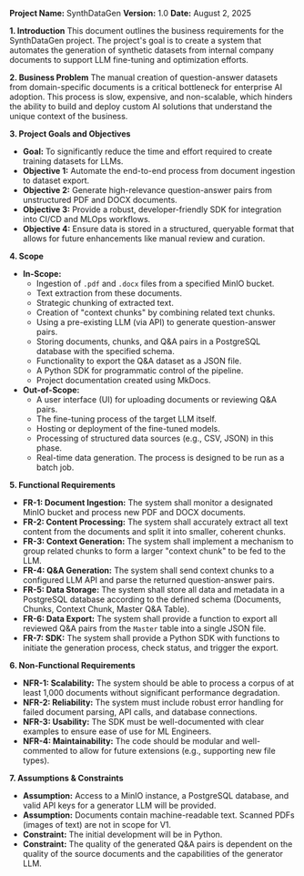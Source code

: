 **Project Name:** SynthDataGen **Version:** 1.0 **Date:** August 2, 2025

**1\. Introduction** This document outlines the business requirements for the SynthDataGen project. The project's goal is to create a system that automates the generation of synthetic datasets from internal company documents to support LLM fine-tuning and optimization efforts.

**2\. Business Problem** The manual creation of question-answer datasets from domain-specific documents is a critical bottleneck for enterprise AI adoption. This process is slow, expensive, and non-scalable, which hinders the ability to build and deploy custom AI solutions that understand the unique context of the business.

**3\. Project Goals and Objectives**

* **Goal:** To significantly reduce the time and effort required to create training datasets for LLMs.  
* **Objective 1:** Automate the end-to-end process from document ingestion to dataset export.  
* **Objective 2:** Generate high-relevance question-answer pairs from unstructured PDF and DOCX documents.  
* **Objective 3:** Provide a robust, developer-friendly SDK for integration into CI/CD and MLOps workflows.  
* **Objective 4:** Ensure data is stored in a structured, queryable format that allows for future enhancements like manual review and curation.

**4\. Scope**

* **In-Scope:**  
  * Ingestion of `.pdf` and `.docx` files from a specified MinIO bucket.  
  * Text extraction from these documents.  
  * Strategic chunking of extracted text.  
  * Creation of "context chunks" by combining related text chunks.  
  * Using a pre-existing LLM (via API) to generate question-answer pairs.  
  * Storing documents, chunks, and Q\&A pairs in a PostgreSQL database with the specified schema.  
  * Functionality to export the Q\&A dataset as a JSON file.  
  * A Python SDK for programmatic control of the pipeline.  
  * Project documentation created using MkDocs.  
* **Out-of-Scope:**  
  * A user interface (UI) for uploading documents or reviewing Q\&A pairs.  
  * The fine-tuning process of the target LLM itself.  
  * Hosting or deployment of the fine-tuned models.  
  * Processing of structured data sources (e.g., CSV, JSON) in this phase.  
  * Real-time data generation. The process is designed to be run as a batch job.

**5\. Functional Requirements**

* **FR-1: Document Ingestion:** The system shall monitor a designated MinIO bucket and process new PDF and DOCX documents.  
* **FR-2: Content Processing:** The system shall accurately extract all text content from the documents and split it into smaller, coherent chunks.  
* **FR-3: Context Generation:** The system shall implement a mechanism to group related chunks to form a larger "context chunk" to be fed to the LLM.  
* **FR-4: Q\&A Generation:** The system shall send context chunks to a configured LLM API and parse the returned question-answer pairs.  
* **FR-5: Data Storage:** The system shall store all data and metadata in a PostgreSQL database according to the defined schema (Documents, Chunks, Context Chunk, Master Q\&A Table).  
* **FR-6: Data Export:** The system shall provide a function to export all reviewed Q\&A pairs from the `Master` table into a single JSON file.  
* **FR-7: SDK:** The system shall provide a Python SDK with functions to initiate the generation process, check status, and trigger the export.

**6\. Non-Functional Requirements**

* **NFR-1: Scalability:** The system should be able to process a corpus of at least 1,000 documents without significant performance degradation.  
* **NFR-2: Reliability:** The system must include robust error handling for failed document parsing, API calls, and database connections.  
* **NFR-3: Usability:** The SDK must be well-documented with clear examples to ensure ease of use for ML Engineers.  
* **NFR-4: Maintainability:** The code should be modular and well-commented to allow for future extensions (e.g., supporting new file types).

**7\. Assumptions & Constraints**

* **Assumption:** Access to a MinIO instance, a PostgreSQL database, and valid API keys for a generator LLM will be provided.  
* **Assumption:** Documents contain machine-readable text. Scanned PDFs (images of text) are not in scope for V1.  
* **Constraint:** The initial development will be in Python.  
* **Constraint:** The quality of the generated Q\&A pairs is dependent on the quality of the source documents and the capabilities of the generator LLM.

